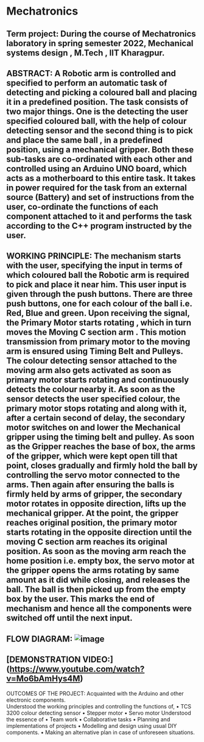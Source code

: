 # Mechatronics
Term project: During the course of Mechatronics laboratory in spring semester 2022, Mechanical systems design , M.Tech , IIT Kharagpur.
-------------------------------------------------------------------------------------------------------------------------------------------------------------------------
ABSTRACT: 
A Robotic arm is controlled and specified to perform an automatic task of detecting and picking a coloured ball and placing it in a predefined position. The task consists of two major things. One is the detecting the user specified coloured ball, with the help of colour detecting sensor and the second thing is to pick and place the same ball , in a predefined position, using a mechanical gripper. Both these sub-tasks are co-ordinated with each other and controlled using an  Arduino UNO board, which acts as a motherboard to this entire task. It takes in power required for the task from an external source (Battery) and set of instructions from the user, co-ordinate the functions of each component attached to it and  performs the task according to the C++ program instructed by the user.
-------------------------------------------------------------------------------------------------------------------------------------------------------------------------
WORKING PRINCIPLE:
The mechanism starts with the user, specifying the input in terms of which coloured ball the Robotic arm is required to pick and place it near him. This user input is given through the push buttons. There are three push buttons, one for each colour of the ball i.e. Red, Blue and green. Upon receiving the signal, the Primary Motor  starts rotating , which in turn moves the Moving C section arm . This motion transmission from primary motor to the moving arm is ensured using Timing Belt and Pulleys. The colour detecting sensor  attached to the moving arm also gets activated as soon as primary motor starts rotating and continuously detects the colour nearby it. As soon as the sensor detects the user specified colour, the primary motor stops rotating and along with it, after a certain second of delay, the secondary motor  switches on and lower the Mechanical gripper using the timing belt and pulley. As soon as the Gripper reaches the base of box, the arms of the gripper, which were kept open till that point, closes gradually and firmly hold the ball by controlling the servo motor connected to the arms. Then again after ensuring the balls is firmly held by arms of gripper, the secondary motor rotates in opposite direction, lifts up the mechanical gripper. At the point, the gripper reaches original position, the primary motor starts rotating in the opposite direction until the moving C section arm reaches its original position. As soon as the moving arm reach the home position i.e. empty box, the servo motor at the gripper opens the arms rotating by same amount as it did while closing, and releases the ball. The ball is then picked up from the empty box by the user. This marks the end of mechanism and hence all the components were switched off until the next input.
-------------------------------------------------------------------------------------------------------------------------------------------------------------------------
FLOW DIAGRAM:
![image](https://user-images.githubusercontent.com/86163226/162606562-94ab293e-850e-4f44-b9e5-d6ac6b397421.png)
-------------------------------------------------------------------------------------------------------------------------------------------------------------------------
[DEMONSTRATION VIDEO:] (https://www.youtube.com/watch?v=Mo6bAmHys4M)
-----------------------------------------------------------------------------------------------------------------------------------------------------------------------
OUTCOMES OF THE PROJECT:
  Acquainted with the Arduino and other electronic components.	
  Understood the working principles and controlling the functions of,
          •	TCS 3200 colour detecting sensor
          •	Stepper motor
          •	Servo motor
  Understood the essence of 
          •	Team work
          •	Collaborative tasks
          •	Planning and implementations of projects
          •	Modelling and design using usual DIY components.
          •	Making an alternative plan in case of unforeseen situations.
